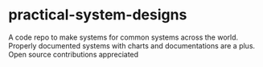 # practical-system-designs
A code repo to make systems for common systems across the world. Properly documented systems with charts and documentations are a plus. Open source contributions appreciated

